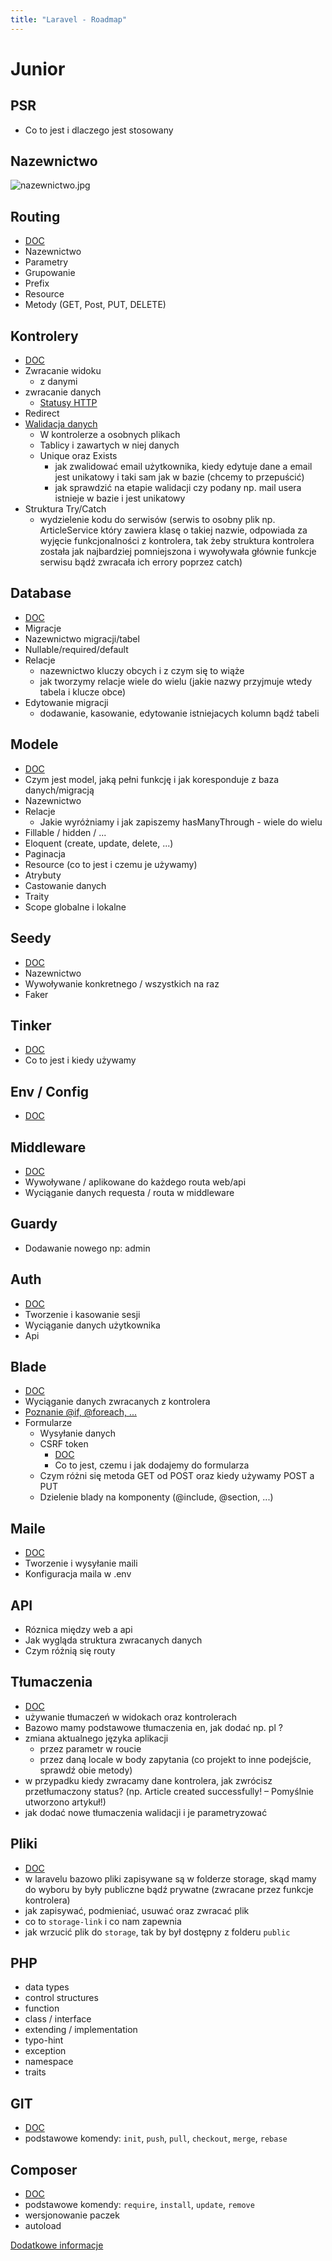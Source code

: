 ```yaml
---
title: "Laravel - Roadmap"
---
```



# Junior


## PSR
- Co to jest i dlaczego jest stosowany


## Nazewnictwo
![nazewnictwo.jpg](./../assets/images/laravel_naming_convictions.png)


## Routing
- [DOC](https://laravel.com/docs/11.x/routing)
- Nazewnictwo
- Parametry
- Grupowanie
- Prefix
- Resource
- Metody (GET, Post, PUT, DELETE)


## Kontrolery
- [DOC](https://laravel.com/docs/11.x/controllers)
- Zwracanie widoku
  - z danymi
- zwracanie danych
  - [Statusy HTTP](https://developer.mozilla.org/en-US/docs/Web/HTTP/Status)
- Redirect
- [Walidacja danych](https://laravel.com/docs/11.x/validation)
  - W kontrolerze a osobnych plikach
  - Tablicy i zawartych w niej danych
  - Unique oraz Exists
    -  jak zwalidować email użytkownika, kiedy edytuje dane a email jest unikatowy i taki sam jak w bazie (chcemy to przepuścić)
    -  jak sprawdzić na etapie walidacji czy podany np. mail usera istnieje w bazie i jest
unikatowy
- Struktura Try/Catch
  -  wydzielenie kodu do serwisów (serwis to osobny plik np. ArticleService który zawiera klasę o takiej nazwie, odpowiada za wyjęcie funkcjonalności z kontrolera, tak żeby struktura kontrolera została jak najbardziej pomniejszona i wywoływała głównie funkcje serwisu bądź zwracała ich errory poprzez catch)


## Database
- [DOC](https://laravel.com/docs/11.x/migrations)
- Migracje
- Nazewnictwo migracji/tabel
- Nullable/required/default
- Relacje
  - nazewnictwo kluczy obcych i z czym się to wiąże
  - jak tworzymy relacje wiele do wielu (jakie nazwy przyjmuje wtedy tabela i klucze obce)
- Edytowanie migracji
  - dodawanie, kasowanie, edytowanie istniejacych kolumn bądź tabeli


## Modele
- [DOC](https://laravel.com/docs/11.x/eloquent%23eloquent-model-conventions)
- Czym jest model, jaką pełni funkcję i jak koresponduje z baza danych/migracją
- Nazewnictwo
- Relacje
  - Jakie wyróżniamy i jak zapiszemy hasManyThrough - wiele do wielu
- Fillable / hidden / ...
- Eloquent (create, update, delete, ...)
- Paginacja
- Resource (co to jest i czemu je używamy)
- Atrybuty
- Castowanie danych
- Traity
- Scope globalne i lokalne


## Seedy
- [DOC](https://laravel.com/docs/11.x/seeding)
- Nazewnictwo
- Wywoływanie konkretnego / wszystkich na raz
- Faker


## Tinker
- [DOC](https://laravel.com/docs/11.x/artisan#tinker)
- Co to jest i kiedy używamy


## Env / Config
- [DOC](https://laravel.com/docs/11.x/configuration#environment-configuration)


## Middleware
- [DOC](https://laravel.com/docs/11.x/middleware)
- Wywoływane / aplikowane do każdego routa web/api
- Wyciąganie danych requesta / routa w middleware


## Guardy
- Dodawanie nowego np: admin


## Auth
- [DOC](https://laravel.com/docs/11.x/authentication)
- Tworzenie i kasowanie sesji
- Wyciąganie danych użytkownika
- Api


## Blade
- [DOC](https://laravel.com/docs/11.x/blade)
- Wyciąganie danych zwracanych z kontrolera
- [Poznanie @if, @foreach, ...](https://laravel.com/docs/5.3/blade#if-statements)
- Formularze
  - Wysyłanie danych
  - CSRF token
    - [DOC](https://laravel.com/docs/11.x/csrf)
    - Co to jest, czemu i jak dodajemy do formularza
  - Czym różni się metoda GET od POST oraz kiedy używamy POST a PUT
  - Dzielenie blady na komponenty (@include, @section, ...)


## Maile
- [DOC](https://laravel.com/docs/11.x/mail)
- Tworzenie i wysyłanie maili
- Konfiguracja maila w .env


## API
- Róznica między web a api
- Jak wygląda struktura zwracanych danych
- Czym różnią się routy


## Tłumaczenia
- [DOC](https://laravel.com/docs/11.x/localization)
- używanie tłumaczeń w widokach oraz kontrolerach
- Bazowo mamy podstawowe tłumaczenia en, jak dodać np. pl ?
- zmiana aktualnego języka aplikacji
  - przez parametr w roucie
  -  przez daną locale w body zapytania (co projekt to inne podejście, sprawdź obie metody)
- w przypadku kiedy zwracamy dane kontrolera, jak zwrócisz przetłumaczony status? (np. Article created successfully! – Pomyślnie utworzono artykuł!)
-  jak dodać nowe tłumaczenia walidacji i je parametryzować


## Pliki
- [DOC](https://laravel.com/docs/11.x/filesystem)
- w laravelu bazowo pliki zapisywane są w folderze storage, skąd mamy do wyboru by były
publiczne bądź prywatne (zwracane przez funkcje kontrolera)
- jak zapisywać, podmieniać, usuwać oraz zwracać plik
- co to `storage-link` i co nam zapewnia
- jak wrzucić plik do `storage`, tak by był dostępny z folderu `public`


## PHP
- data types
- control structures
- function
- class / interface
- extending / implementation
- typo-hint
- exception
- namespace
- traits


## GIT
- [DOC](https://git-scm.com/docs)
- podstawowe komendy: `init`, `push`, `pull`, `checkout`, `merge`, `rebase`


## Composer
- [DOC](https://getcomposer.org/doc/01-basic-usage.md)
- podstawowe komendy: `require`, `install`, `update`, `remove`
- wersjonowanie paczek
- autoload


[Dodatkowe informacje](https://github.com/LaravelDaily/Laravel-Roadmap-Learning-Path)